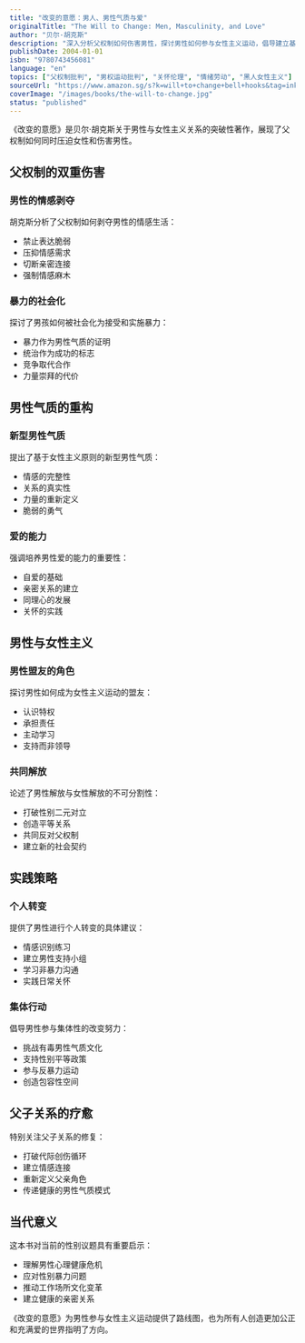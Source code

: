 ```yaml
---
title: "改变的意愿：男人、男性气质与爱"
originalTitle: "The Will to Change: Men, Masculinity, and Love"
author: "贝尔·胡克斯"
description: "深入分析父权制如何伤害男性，探讨男性如何参与女性主义运动，倡导建立基于爱与平等的新型男性气质。"
publishDate: 2004-01-01
isbn: "9780743456081"
language: "en"
topics: ["父权制批判", "男权运动批判", "关怀伦理", "情绪劳动", "黑人女性主义"]
sourceUrl: "https://www.amazon.sg/s?k=will+to+change+bell+hooks&tag=inkrupt-22"
coverImage: "/images/books/the-will-to-change.jpg"
status: "published"
---
```


《改变的意愿》是贝尔·胡克斯关于男性与女性主义关系的突破性著作，展现了父权制如何同时压迫女性和伤害男性。

## 父权制的双重伤害

### 男性的情感剥夺
胡克斯分析了父权制如何剥夺男性的情感生活：

- 禁止表达脆弱
- 压抑情感需求
- 切断亲密连接
- 强制情感麻木

### 暴力的社会化
探讨了男孩如何被社会化为接受和实施暴力：

- 暴力作为男性气质的证明
- 统治作为成功的标志
- 竞争取代合作
- 力量崇拜的代价

## 男性气质的重构

### 新型男性气质
提出了基于女性主义原则的新型男性气质：

- 情感的完整性
- 关系的真实性
- 力量的重新定义
- 脆弱的勇气

### 爱的能力
强调培养男性爱的能力的重要性：

- 自爱的基础
- 亲密关系的建立
- 同理心的发展
- 关怀的实践

## 男性与女性主义

### 男性盟友的角色
探讨男性如何成为女性主义运动的盟友：

- 认识特权
- 承担责任
- 主动学习
- 支持而非领导

### 共同解放
论述了男性解放与女性解放的不可分割性：

- 打破性别二元对立
- 创造平等关系
- 共同反对父权制
- 建立新的社会契约

## 实践策略

### 个人转变
提供了男性进行个人转变的具体建议：

- 情感识别练习
- 建立男性支持小组
- 学习非暴力沟通
- 实践日常关怀

### 集体行动
倡导男性参与集体性的改变努力：

- 挑战有毒男性气质文化
- 支持性别平等政策
- 参与反暴力运动
- 创造包容性空间

## 父子关系的疗愈

特别关注父子关系的修复：

- 打破代际创伤循环
- 建立情感连接
- 重新定义父亲角色
- 传递健康的男性气质模式

## 当代意义

这本书对当前的性别议题具有重要启示：

- 理解男性心理健康危机
- 应对性别暴力问题
- 推动工作场所文化变革
- 建立健康的亲密关系

《改变的意愿》为男性参与女性主义运动提供了路线图，也为所有人创造更加公正和充满爱的世界指明了方向。